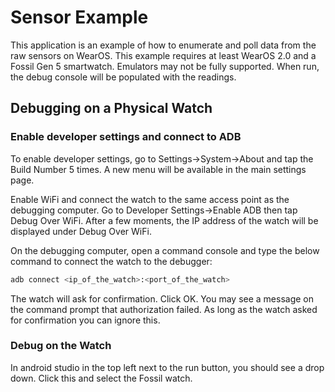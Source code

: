 # Sensor Example

This application is an example of how to enumerate and poll data from the raw sensors on WearOS.
This example requires at least WearOS 2.0 and a Fossil Gen 5 smartwatch. Emulators may not be
fully supported. When run, the debug console will be populated with the readings.

## Debugging on a Physical Watch

### Enable developer settings and connect to ADB

To enable developer settings, go to Settings->System->About and tap the Build Number 5 times.
A new menu will be available in the main settings page.

Enable WiFi and connect the watch to the same access point as the debugging computer. Go to
Developer Settings->Enable ADB then tap Debug Over WiFi. After a few moments, the IP address of
the watch will be displayed under Debug Over WiFi.

On the debugging computer, open a command console and type the below command to connect the watch
to the debugger:

```bash
adb connect <ip_of_the_watch>:<port_of_the_watch>
```

The watch will ask for confirmation. Click OK. You may see a message on the command prompt that
authorization failed. As long as the watch asked for confirmation you can ignore this.

### Debug on the Watch

In android studio in the top left next to the run button, you should see a drop down. Click this
and select the Fossil watch.
